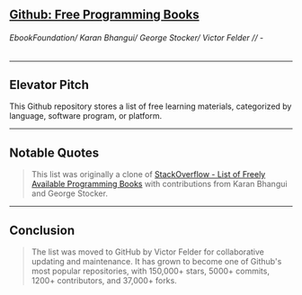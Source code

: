 ## [Github: Free Programming Books](https://github.com/EbookFoundation/free-programming-books)
###### EbookFoundation/ Karan Bhangui/ George Stocker/ Victor Felder // -
---

Elevator Pitch
------
This Github repository stores a list of free learning materials, categorized by language, software program, or platform.

------

Notable Quotes
------
> This list was originally a clone of [StackOverflow - List of Freely Available Programming Books](http://web.archive.org/web/20130824154208/http://stackoverflow.com/a/392926) with contributions from Karan Bhangui and George Stocker.

------

Conclusion
------
> The list was moved to GitHub by Victor Felder for collaborative updating and maintenance. It has grown to become one of Github's most popular repositories, with 150,000+ stars, 5000+ commits, 1200+ contributors, and 37,000+ forks.
